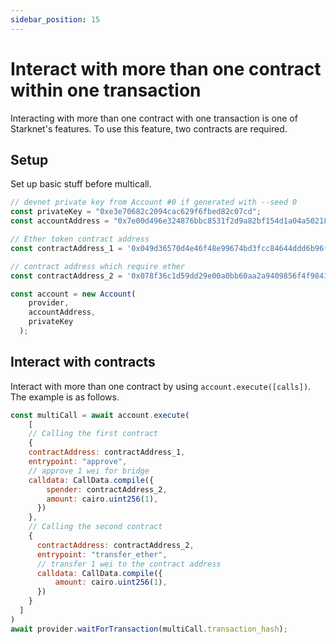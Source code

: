 ```yaml
---
sidebar_position: 15
---
```


# Interact with more than one contract within one transaction

Interacting with more than one contract with one transaction is one of Starknet's features. To use this feature, two contracts are required.

## Setup

Set up basic stuff before multicall.

```javascript
// devnet private key from Account #0 if generated with --seed 0
const privateKey = "0xe3e70682c2094cac629f6fbed82c07cd";
const accountAddress = "0x7e00d496e324876bbc8531f2d9a82bf154d1a04a50218ee74cdd372f75a551a";

// Ether token contract address
const contractAddress_1 = '0x049d36570d4e46f48e99674bd3fcc84644ddd6b96f7c741b1562b82f9e004dc7';

// contract address which require ether
const contractAddress_2 = '0x078f36c1d59dd29e00a0bb60aa2a9409856f4f9841c47f165aba5bab4225aa6b';

const account = new Account(
    provider,
    accountAddress,
    privateKey
  );
```

## Interact with contracts

Interact with more than one contract by using `account.execute([calls])`. The example is as follows.

```javascript
const multiCall = await account.execute(
	[
    // Calling the first contract
    {
    contractAddress: contractAddress_1,
    entrypoint: "approve",
    // approve 1 wei for bridge
    calldata: CallData.compile({
        spender: contractAddress_2,
        amount: cairo.uint256(1),
      })
    },
    // Calling the second contract
    {
      contractAddress: contractAddress_2,
      entrypoint: "transfer_ether",
      // transfer 1 wei to the contract address
      calldata: CallData.compile({
          amount: cairo.uint256(1),
      })
    }
  ]
)
await provider.waitForTransaction(multiCall.transaction_hash);
```
